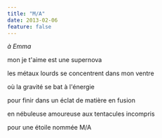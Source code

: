 ```yaml
---
title: "M/A"
date: 2013-02-06
feature: false
---
```


*à Emma*

mon je t'aime
est une supernova

les métaux lourds
se concentrent dans mon ventre

où la gravité
se bat à l'énergie

pour finir dans un éclat
de matière en fusion

en nébuleuse amoureuse
aux tentacules incompris

pour une étoile nommée M/A
